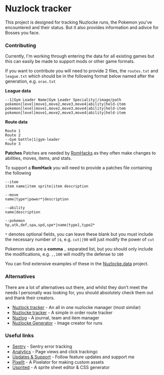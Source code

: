 # Nuzlock tracker

This project is designed for tracking Nuzlocke runs, the Pokemon
you've encountered and their status. But it also provides information
and adivce for Bosses you face. 

### Contributing

Currently, I'm working through entering the data for all existing
games but this can easily be made to support mods or other game
formats.

If you want to contribute you will need to provide 2 files, the
`routes.txt` and `league.txt` which should be in the following format
below named after the generation, e.g. `oras.txt`

**League data**
```
--1|Gym Leader Name|Gym Leader Speciality|/image/path
pokemon|level|move1,move2,move3,move4|ability|held-item
pokemon|level|move1,move2,move3,move4|ability|held-item
pokemon|level|move1,move2,move3,move4|ability|held-item
```

**Route data**
```
Route 1
Route 2
--Gym battle|1|gym-leader
Route 3
```

**Patches**
Patches are needed by
[RomHacks](https://en.wikipedia.org/wiki/ROM_Hacking) as they often
make changes to abilities, moves, items, and stats.

To support a **RomHack** you will need to provide a patches file containing the following

```
--item
item name|item sprite|item description

--move
name|type*|power*|description 

--ability
name|description

--pokemon
hp,atk,def,spa,spd,spe*|name|type1,type2*
```

`*` denotes optional fields, you can leave these blank but you must
include the necessary number of `|`s, e.g. `cut||90` will just modify
the power of `cut`

Pokemon stats are a **comma** `,` separated list, but you should only
include the modifications, e.g. `,,100` will modify the defense to
`100`

You can find extensive examples of these in the [Nuzlocke.data](https://github.com/domtronn/nuzlocke.data) project.


### Alternatives

There are a lot of alternatives out there, and whilst they don't meet
the needs I personally was looking for, you should absolutely check
them out and thank their creators.

- [Nuzlock tracker](https://nuzlocke.netlify.app/) - An all in one nuzlocke manager (most similar) 
- [Nuzlocke tracker](https://ashenfactory.github.io/nuzlocke-tracker/) - A simple in order route tracker
- [Nuzlog](https://techyfatih.github.io/Nuzlog/) - A journal, team and item manager
- [Nuzlocke Generator](https://nuzlocke-generator.herokuapp.com/) - Image creator for runs 

### Useful links

- [Sentry](https://sentry.io/organizations/nuzlocke-tracker/issues/?project=6109144) - Sentry error tracking
- [Analytics](https://nuzlocke-analytics.vercel.app/) - Page views and click trackingc
- [Updates & Support](https://www.buymeacoffee.com/dashboard) - Follow feature updates and support me
- [PixelIt](https://giventofly.github.io/pixelit/#tryit) - A Pixelator for making custom assets
- [Usprited](https://github.com/linuxenko/usprited) - A sprite sheet editor & CSS generator

<!-- https://www.fiverr.com/kohari_nk/make-pixel-16x16-icon?context_referrer=search_gigs&source=top-bar&ref_ctx_id=cf16eab512166c55524582f57bd11493&pckg_id=1&pos=4&context_type=auto&funnel=cf16eab512166c55524582f57bd11493&imp_id=0d9b6187-ef6d-4936-b92e-b8ca99a75986 -->


<!--
Script for testing on webpagetest

window.localStorage.setItem('nuzlocke', '1')
window.localStorage.setItem('nuzlocke.1','{"__team":["Cerulean City","Route 20","Route 3","Mt. Ember"],"Starter":{"id":0,"pokemon":"cyndaquil","location":"Starter"},"Pallet Town":{"id":1,"pokemon":"clamperl","location":"Pallet Town"},"Route 1":{"id":3,"pokemon":"zigzagoon-galar","location":"Route 1"},"Viridian City":{"id":5,"pokemon":"spearow","location":"Viridian City"},"Route 22":{"id":6,"pokemon":"paras","location":"Route 22"},"Route 2":{"id":7,"pokemon":"zigzagoon","location":"Route 2"},"Viridian Forest":{"id":8,"pokemon":"surskit","location":"Viridian Forest"},"Pewter City":{"id":12,"pokemon":"espurr","location":"Pewter City"},"Route 3":{"id":13,"pokemon":"meowth-alola","location":"Route 3"},"Route 4":{"id":14,"pokemon":"magikarp","location":"Route 4"},"Mt. Moon":{"id":15,"pokemon":"zubat","location":"Mt. Moon"},"Route 24":{"id":17,"pokemon":"slakoth","location":"Route 24"},"Route 25":{"id":19,"pokemon":"mantyke","location":"Route 25"},"Cerulean City":{"id":21,"pokemon":"luvdisc","location":"Cerulean City"},"Route 5":{"id":23,"pokemon":"growlithe","location":"Route 5"},"Route 6":{"id":24,"pokemon":"qwilfish","location":"Route 6"},"Vermillion City":{"id":25,"pokemon":"farfetchd-galar","location":"Vermillion City"},"Digletts Cave":{"id":27,"pokemon":"diglett-alola","location":"Digletts Cave"},"S.S. Anne":{"id":28,"pokemon":"wimpod","location":"S.S. Anne"},"Route 11":{"id":30,"pokemon":"golett","location":"Route 11"},"Route 9":{"id":32,"pokemon":"shelmet","location":"Route 9"},"Rock Tunnel":{"id":33,"pokemon":"stunfisk-galar","location":"Rock Tunnel"},"Route 10":{"id":34,"pokemon":"tynamo","location":"Route 10"},"Pokémon Tower":{"id":36,"pokemon":"runerigus","location":"Pokémon Tower"},"Route 12":{"id":37,"pokemon":"dewgong","location":"Route 12"},"Route 8":{"id":38,"pokemon":"girafarig","location":"Route 8"},"Route 7":{"id":39,"pokemon":"inkay","location":"Route 7"},"Celadon City":{"id":40,"pokemon":"honedge","location":"Celadon City"},"Saffron City":{"id":43,"pokemon":"mudkip","location":"Saffron City"},"Route 16":{"id":49,"pokemon":"durant","location":"Route 16"},"Route 17":{"id":50,"pokemon":"muk-alola","location":"Route 17"},"Route 18":{"id":51,"pokemon":"altaria","location":"Route 18"},"Fuschia City":{"id":52,"pokemon":"poliwag","location":"Fuschia City"},"Safari Zone":{"id":55,"pokemon":"klefki","location":"Safari Zone"},"Route 15":{"id":56,"pokemon":"tsareena","location":"Route 15"},"Route 14":{"id":57,"pokemon":"charjabug","location":"Route 14"},"Route 13":{"id":58,"pokemon":"mantine","location":"Route 13"},"Power Plant":{"id":59,"pokemon":"manectric","location":"Power Plant"},"Route 19":{"id":60,"pokemon":"shellder","location":"Route 19"},"Route 20":{"id":61,"pokemon":"wailord","location":"Route 20"},"Seafoam Islands":{"id":62,"pokemon":"vanilluxe","location":"Seafoam Islands"},"Cinnabar Island":{"id":66,"pokemon":"dhelmise","location":"Cinnabar Island"},"Pokémon Mansion":{"id":71,"pokemon":"liepard","location":"Pokémon Mansion"},"Route 21":{"id":73,"pokemon":"qwilfish","location":"Route 21"},"Route 23":{"id":76,"pokemon":"fearow","location":"Route 23"},"Victory Road":{"id":77,"pokemon":"medicham","location":"Victory Road"},"Three Island":{"id":88,"pokemon":"smeargle","location":"Three Island"},"Mt. Ember":{"id":89,"pokemon":"coalossal","location":"Mt. Ember"},"Treasure Beach":{"id":90,"pokemon":"meltan","location":"Treasure Beach"},"Berry Forest":{"id":91,"pokemon":"durant","location":"Berry Forest"},"Bond Bridge":{"id":92,"pokemon":"hawlucha","location":"Bond Bridge"},"Cape Brink":{"id":93,"pokemon":"feebas","location":"Cape Brink"},"Kindle Road":{"id":94,"pokemon":"eelektross","location":"Kindle Road"},"Cerulean Cave":{"id":99,"pokemon":"machamp","location":"Cerulean Cave"}}')
window.localStorage.setItem('nuzlocke.consent', 'true')
window.localStorage.setItem('nuzlocke.saves', '1|1683021373039>1683185762250|Web Page Test Data|radred|01110100|1')
window.localStorage.setItem('nuzlocke.theme', 'dark')
-->
